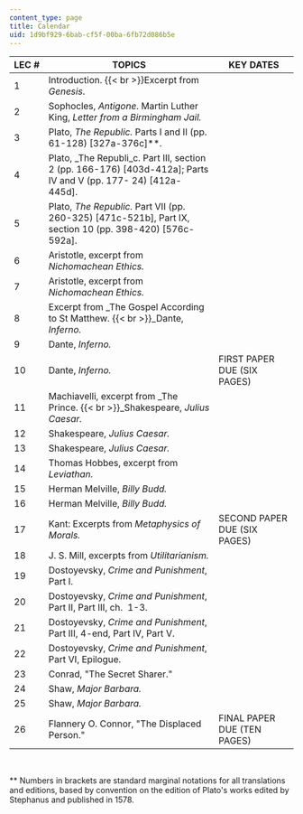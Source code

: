 ```yaml
---
content_type: page
title: Calendar
uid: 1d9bf929-6bab-cf5f-00ba-6fb72d086b5e
---
```


| LEC # | TOPICS | KEY DATES |
| --- | --- | --- |
| 1 | Introduction.  {{< br >}}Excerpt from _Genesis_. | &nbsp; |
| 2 | Sophocles, _Antigone_. Martin Luther King, _Letter from a Birmingham Jail._ | &nbsp; |
| 3 | Plato, _The Republic._ Parts I and II (pp. 61-128) \[327a-376c\]\*\*. | &nbsp; |
| 4 | Plato, _The Republi_c. Part III, section 2 (pp. 166-176) \[403d-412a\]; Parts IV and V (pp. 177- 24) \[412a-445d\]. | &nbsp; |
| 5 | Plato, _The Republic._ Part VII (pp. 260-325) \[471c-521b\], Part IX, section 10 (pp. 398-420) \[576c-592a\]. | &nbsp; |
| 6 | Aristotle, excerpt from _Nichomachean Ethics._ | &nbsp; |
| 7 | Aristotle, excerpt from _Nichomachean Ethics._ | &nbsp; |
| 8 | Excerpt from _The Gospel According to St Matthew.  {{< br >}}_Dante, _Inferno._ | &nbsp; |
| 9 | Dante, _Inferno._ | &nbsp; |
| 10 | Dante, _Inferno._ | FIRST PAPER DUE (SIX PAGES) |
| 11 | Machiavelli, excerpt from _The Prince.  {{< br >}}_Shakespeare, _Julius Caesar._ | &nbsp; |
| 12 | Shakespeare, _Julius Caesar._ | &nbsp; |
| 13 | Shakespeare, _Julius Caesar._ | &nbsp; |
| 14 | Thomas Hobbes, excerpt from _Leviathan._ | &nbsp; |
| 15 | Herman Melville, _Billy Budd._ | &nbsp; |
| 16 | Herman Melville, _Billy Budd._ | &nbsp; |
| 17 | Kant: Excerpts from _Metaphysics of Morals._ | SECOND PAPER DUE (SIX PAGES) |
| 18 | J. S. Mill, excerpts from _Utilitarianism._ | &nbsp; |
| 19 | Dostoyevsky, _Crime and Punishment_, Part I. | &nbsp; |
| 20 | Dostoyevsky, _Crime and Punishment_, Part II, Part III, ch.  1-3. | &nbsp; |
| 21 | Dostoyevsky, _Crime and Punishment_, Part III, 4-end, Part IV, Part V. | &nbsp; |
| 22 | Dostoyevsky, _Crime and Punishment_, Part VI, Epilogue. | &nbsp; |
| 23 | Conrad, "The Secret Sharer." | &nbsp; |
| 24 | Shaw, _Major Barbara._ | &nbsp; |
| 25 | Shaw, _Major Barbara._ | &nbsp; |
| 26 | Flannery O. Connor, "The Displaced Person." | FINAL PAPER DUE (TEN PAGES) 

  
 

\*\* Numbers in brackets are standard marginal notations for all translations and editions, based by convention on the edition of Plato's works edited by Stephanus and published in 1578.